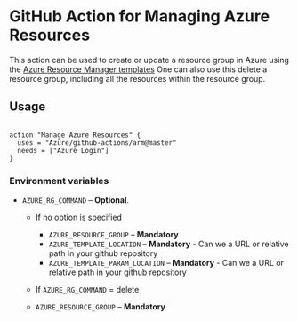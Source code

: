 # GitHub Action for Managing Azure Resources

This action can be used to create or update a resource group in Azure using the [Azure Resource Manager templates](https://azure.microsoft.com/en-in/documentation/articles/resource-group-template-deploy/)
One can also use this delete a resource group, including all the resources within the resource group.


## Usage

```

action "Manage Azure Resources" {
  uses = "Azure/github-actions/arm@master"
  needs = ["Azure Login"]
}

```


### Environment variables


- `AZURE_RG_COMMAND` – **Optional**. 
  - If no option is specified
    - `AZURE_RESOURCE_GROUP` – **Mandatory** 
    - `AZURE_TEMPLATE_LOCATION` – **Mandatory** - Can we a URL or relative path in your github repository
    - `AZURE_TEMPLATE_PARAM_LOCATION` – **Mandatory** - Can we a URL or relative path in your github repository

  -  If `AZURE_RG_COMMAND` = delete 
    - `AZURE_RESOURCE_GROUP` – **Mandatory** 
  

